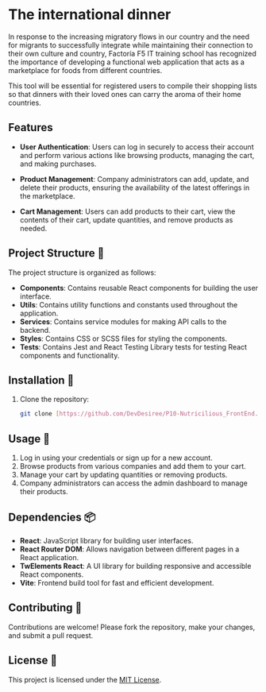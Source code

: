 # The international dinner

In response to the increasing migratory flows in our country and the need for migrants to successfully integrate while maintaining their connection to their own culture and country, Factoría F5 IT training school has recognized the importance of developing a functional web application that acts as a marketplace for foods from different countries.

This tool will be essential for registered users to compile their shopping lists so that dinners with their loved ones can carry the aroma of their home countries.
## Features 

- **User Authentication**: Users can log in securely to access their account and perform various actions like browsing products, managing the cart, and making purchases.

- **Product Management**: Company administrators can add, update, and delete their products, ensuring the availability of the latest offerings in the marketplace.

- **Cart Management**: Users can add products to their cart, view the contents of their cart, update quantities, and remove products as needed.

## Project Structure 📁

The project structure is organized as follows:

- **Components**: Contains reusable React components for building the user interface.
- **Utils**: Contains utility functions and constants used throughout the application.
- **Services**: Contains service modules for making API calls to the backend.
- **Styles**: Contains CSS or SCSS files for styling the components.
- **Tests**: Contains Jest and React Testing Library tests for testing React components and functionality.

## Installation 🚀

1. Clone the repository:

    ```bash
    git clone [https://github.com/DevDesiree/P10-Nutricilious_FrontEnd.git](https://github.com/Kalypso89/THE-INTERNATIONAL-DINNER-BACK)
    ```



## Usage 🚀

1. Log in using your credentials or sign up for a new account.
2. Browse products from various companies and add them to your cart.
3. Manage your cart by updating quantities or removing products.
4. Company administrators can access the admin dashboard to manage their products.

## Dependencies 📦

- **React**: JavaScript library for building user interfaces.
- **React Router DOM**: Allows navigation between different pages in a React application.
- **TwElements React**: A UI library for building responsive and accessible React components.
- **Vite**: Frontend build tool for fast and efficient development.

## Contributing 🤝

Contributions are welcome! Please fork the repository, make your changes, and submit a pull request.

## License 📄

This project is licensed under the [MIT License](LICENSE).
